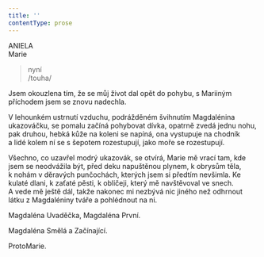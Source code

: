 ```yaml
---
title: ''
contentType: prose
---
```


ANIELA  
Marie

> nyní  
> /touha/

Jsem okouzlena tím, že se můj život dal opět do pohybu, s Mariiným příchodem jsem se znovu nadechla.

V lehounkém ustrnutí vzduchu, podrážděném švihnutím Mag­dalénina ukazováčku, se pomalu začíná pohybovat dívka, opatrně zvedá jednu nohu, pak druhou, hebká kůže na koleni se napíná, ona vystupuje na chodník a lidé kolem ní se s šepotem rozestupují, jako moře se rozestupují.

Všechno, co uzavřel modrý ukazovák, se otvírá, Marie mě vrací tam, kde jsem se neodvážila být, před deku napuštěnou plynem, k obrysům těla, k nohám v děravých punčochách, kterých jsem si předtím nevšimla. Ke kulaté dlani, k zaťaté pěsti, k obličeji, který mě navštěvoval ve snech. A vede mě ještě dál, takže nakonec mi nezbývá nic jiného než odhrnout látku z Magdaléniny tváře a pohlédnout na ni.

Magdaléna Uvaděčka, Magdaléna První.

Magdaléna Smělá a Začínající.

ProtoMarie.
